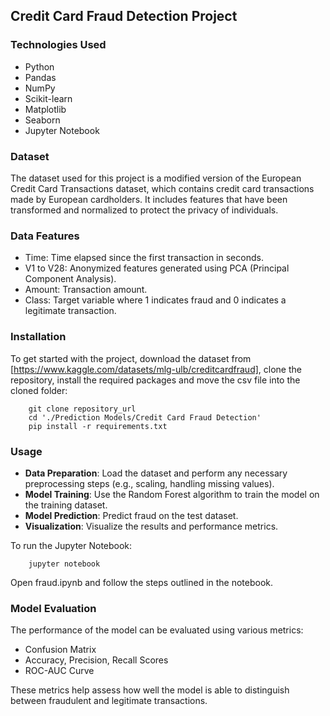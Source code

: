 ## Credit Card Fraud Detection Project ##

### Technologies Used ###
* Python
* Pandas
* NumPy
* Scikit-learn
* Matplotlib
* Seaborn
* Jupyter Notebook

### Dataset ###

The dataset used for this project is a modified version of the European Credit Card Transactions dataset, which contains credit card transactions made by European cardholders. It includes features that have been transformed and normalized to protect the privacy of individuals.

### Data Features ###

* Time: Time elapsed since the first transaction in seconds.
* V1 to V28: Anonymized features generated using PCA (Principal Component Analysis).
* Amount: Transaction amount.
* Class: Target variable where 1 indicates fraud and 0 indicates a legitimate transaction.

### Installation ###

To get started with the project, download the dataset from [https://www.kaggle.com/datasets/mlg-ulb/creditcardfraud], clone the repository, install the required packages and move the csv file into the cloned folder:

```
    git clone repository_url
    cd './Prediction Models/Credit Card Fraud Detection'
    pip install -r requirements.txt
```

### Usage ###

* **Data Preparation**: Load the dataset and perform any necessary preprocessing steps (e.g., scaling, handling missing values).
* **Model Training**: Use the Random Forest algorithm to train the model on the training dataset.
* **Model Prediction**: Predict fraud on the test dataset.
* **Visualization**: Visualize the results and performance metrics.

To run the Jupyter Notebook:

```
    jupyter notebook
```

Open fraud.ipynb and follow the steps outlined in the notebook.

### Model Evaluation ###

The performance of the model can be evaluated using various metrics:

* Confusion Matrix
* Accuracy, Precision, Recall Scores
* ROC-AUC Curve

These metrics help assess how well the model is able to distinguish between fraudulent and legitimate transactions.